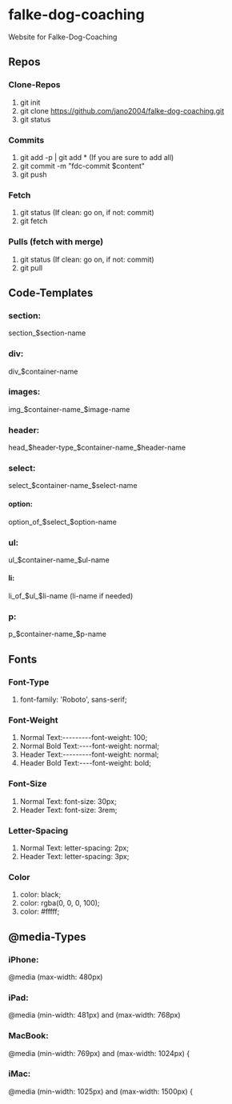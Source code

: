 # falke-dog-coaching
Website for Falke-Dog-Coaching

## Repos

### Clone-Repos 
1. git init
2. git clone https://github.com/jano2004/falke-dog-coaching.git
3. git status

### Commits
1. git add -p | git add * (If you are sure to add all)
2. git commit -m "fdc-commit $content"
3. git push

### Fetch 
1. git status (If clean: go on, if not: commit)
2. git fetch

### Pulls (fetch with merge)
1. git status (If clean: go on, if not: commit)
2. git pull


## Code-Templates

### section:
section_$section-name

### div:
div_$container-name

### images:
img_$container-name_$image-name

### header:
head_$header-type_$container-name_$header-name

### select: 
select_$container-name_$select-name
#### option:
option_of_$select_$option-name

### ul:
ul_$container-name_$ul-name
#### li:
li_of_$ul_$li-name (li-name if needed)

### p:
p_$container-name_$p-name


## Fonts

### Font-Type 
1. font-family: 'Roboto', sans-serif;

### Font-Weight
1. Normal Text:---------font-weight: 100;
2. Normal Bold Text:----font-weight: normal;
3. Header Text:---------font-weight: normal;
4. Header Bold Text:----font-weight: bold;

### Font-Size
1. Normal Text: font-size: 30px;
2. Header Text: font-size: 3rem;

### Letter-Spacing
1. Normal Text: letter-spacing: 2px;
2. Header Text: letter-spacing: 3px;

### Color
1. color: black;
2. color: rgba(0, 0, 0, 100);
3. color: #fffff;


## @media-Types

### iPhone: 
@media (max-width: 480px)

### iPad:
@media (min-width: 481px) and (max-width: 768px)

### MacBook:
@media (min-width: 769px) and (max-width: 1024px) {

### iMac:
@media (min-width: 1025px) and (max-width: 1500px) {




